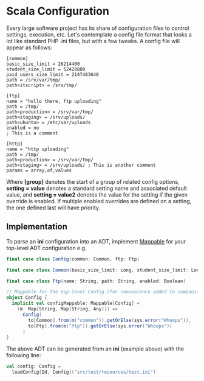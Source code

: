 # Scala Configuration

Every large software project has its share of configuration files to control settings, execution, etc. Let's contemplate a config file format that looks a lot like standard PHP .ini files, but with a few tweaks.
A config file will appear as follows:

```properties
[common]
basic_size_limit = 26214400
student_size_limit = 52428800
paid_users_size_limit = 2147483648
path = /srv/var/tmp/
path<itscript> = /srv/tmp/

[ftp]
name = "hello there, ftp uploading"
path = /tmp/
path<production> = /srv/var/tmp/
path<staging> = /srv/uploads/
path<ubuntu> = /etc/var/uploads
enabled = no
; This is a comment

[http]
name = "http uploading"
path = /tmp/
path<production> = /srv/var/tmp/
path<staging> = /srv/uploads/ ; This is another comment
params = array,of,values
```

Where **[group]** denotes the start of a group of related config options, **setting = value** denotes a standard setting name and associated default value, and **setting<override> = value2** denotes the value for the setting if the given override is enabled.
If multiple enabled overrides are defined on a setting, the one defined last will have priority.

## Implementation

To parse an **ini** configuration into an ADT, implement [Mappable](src/main/scala/com/backwards/mapping/package.scala) for your top-level ADT configuration e.g.

```scala
final case class Config(common: Common, ftp: Ftp)

final case class Common(basic_size_limit: Long, student_size_limit: Long, paid_users_size_limit: Long, path: String)

final case class Ftp(name: String, path: String, enabled: Boolean)

// Mappable for the top-level Config (for convenience added to companion object)
object Config {
  implicit val configMappable: Mappable[Config] =
    (m: Map[String, Map[String, Any]]) =>
      Config(
        to[Common].from(m("common")).getOrElse(sys.error("Whoops")),
        to[Ftp].from(m("ftp")).getOrElse(sys.error("Whoops"))
      )
}
```

The above ADT can be generated from an **ini** (example above) with the following line:

```scala
val config: Config =
  loadConfig[Id, Config]("src/test/resources/test.ini")
```